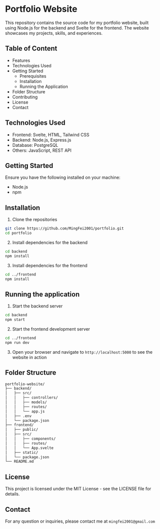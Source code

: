 # Portfolio Website
This repository contains the source code for my portfolio website, built using Node.js for the backend and Svelte for the frontend. The website showcases my projects, skills, and experiences.

## Table of Content
- Features
- Technologies Used
- Getting Started
    - Prerequisites
    - Installation
    - Running the Application
- Folder Structure
- Contributing
- License
- Contact

## Technologies Used
- Frontend: Svelte, HTML, Tailwind CSS
- Backend: Node.js, Express.js
- Database: PostgreSQL
- Others: JavaScript, REST API

## Getting Started
Ensure you have the following installed on your machine:
- Node.js
- npm

## Installation
1. Clone the repositories
```bash
git clone https://github.com/MingFei2001/portfolio.git
cd portfolio
```
2. Install dependencies for the backend
```bash
cd backend
npm install
```
3. Install dependencies for the frontend
```bash
cd ../frontend
npm install
```

## Running the application
1. Start the backend server
```bash
cd backend
npm start
```
2. Start the frontend development server
```bash
cd ../frontend
npm run dev
```
3. Open your browser and navigate to `http://localhost:5000` to see the website in action

## Folder Structure
```bash
portfolio-website/
├── backend/
│   ├── src/
│   │   ├── controllers/
│   │   ├── models/
│   │   ├── routes/
│   │   └── app.js
│   ├── .env
│   └── package.json
├── frontend/
│   ├── public/
│   ├── src/
│   │   ├── components/
│   │   ├── routes/
│   │   └── App.svelte
│   ├── static/
│   └── package.json
└── README.md
```

## License
This project is licensed under the MIT License - see the LICENSE file for details.

## Contact
For any question or inquiries, please contact me at `mingfei2001@gmail.com`
